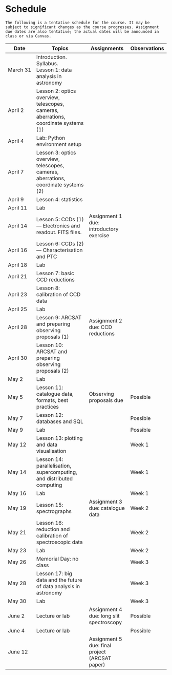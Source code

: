 # Schedule

```{caution}
The following is a tentative schedule for the course. It may be subject to significant changes as the course progresses. Assignment due dates are also tentative; the actual dates will be announced in class or via Canvas.
```

| Date          | Topics                                                                              | Assignments                                    | Observations |
| ------------- | ----------------------------------------------------------------------------------- | ---------------------------------------------- | ------------ |
| March&nbsp;31 | Introduction. Syllabus. <br>Lesson 1: data analysis in astronomy                    |
| April&nbsp;2  | Lesson 2: optics overview, telescopes, cameras, aberrations, coordinate systems (1) |                                                |              |
| April&nbsp;4  | Lab: Python environment setup                                                       |                                                |              |
| April&nbsp;7  | Lesson 3: optics overview, telescopes, cameras, aberrations, coordinate systems (2) |                                                |              |
| April&nbsp;9  | Lesson 4: statistics                                                                |                                                |              |
| April&nbsp;11 | Lab                                                                                 |                                                |              |
| April&nbsp;14 | Lesson 5: CCDs (1) — Electronics and readout. FITS files.                           | Assignment 1 due: introductory exercise        |              |
| April&nbsp;16 | Lesson 6: CCDs (2) — Characterisation and PTC                                       |                                                |              |
| April&nbsp;18 | Lab                                                                                 |                                                |              |
| April&nbsp;21 | Lesson 7: basic CCD reductions                                                      |                                                |              |
| April&nbsp;23 | Lesson 8: calibration of CCD data                                                   |                                                |              |
| April&nbsp;25 | Lab                                                                                 |                                                |              |
| April&nbsp;28 | Lesson 9: ARCSAT and preparing observing proposals (1)                              | Assignment 2 due: CCD reductions               |              |
| April&nbsp;30 | Lesson 10: ARCSAT and preparing observing proposals (2)                             |                                                |              |
| May&nbsp;2    | Lab                                                                                 |                                                |              |
| May&nbsp;5    | Lesson 11: catalogue data, formats, best practices                                  | Observing proposals due                        | Possible     |
| May&nbsp;7    | Lesson 12: databases and SQL                                                        |                                                | Possible     |
| May&nbsp;9    | Lab                                                                                 |                                                | Possible     |
| May&nbsp;12   | Lesson 13: plotting and data visualisation                                          |                                                | Week 1       |
| May&nbsp;14   | Lesson 14: parallelisation, supercomputing, and distributed computing               |                                                | Week 1       |
| May&nbsp;16   | Lab                                                                                 |                                                | Week 1       |
| May&nbsp;19   | Lesson 15: spectrographs                                                            | Assignment 3 due: catalogue data               | Week 2       |
| May&nbsp;21   | Lesson 16: reduction and calibration of spectroscopic data                          |                                                | Week 2       |
| May&nbsp;23   | Lab                                                                                 |                                                | Week 2       |
| May&nbsp;26   | Memorial Day: no class                                                              |                                                | Week 3       |
| May&nbsp;28   | Lesson 17: big data and the future of data analysis in astronomy                    |                                                | Week 3       |
| May&nbsp;30   | Lab                                                                                 |                                                | Week 3       |
| June&nbsp;2   | Lecture or lab                                                                      | Assignment 4 due: long slit spectroscopy       | Possible     |
| June&nbsp;4   | Lecture or lab                                                                      |                                                | Possible     |
| June&nbsp;12  |                                                                                     | Assignment 5 due: final project (ARCSAT paper) |              |
